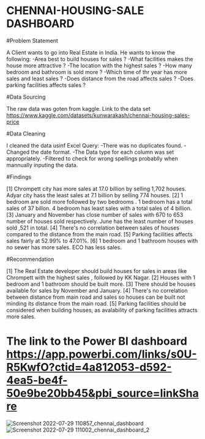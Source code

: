 # CHENNAI-HOUSING-SALE DASHBOARD
 #Problem Statement
  
  A Client wants to go into Real Estate in India. He wants to know the following:
  -Area best to build houses for sales ?
  -What facilities makes the house more attractive ?
  -The location with the highest sales ?
  -How many bedroom and bathroom is sold more ?
  -Which time of thr year has more sales and least sales ?
  -Does distance from the road affects sales ?
  -Does parking facilities affects sales ?
  
  #Data Sourcing
  
  The raw data was goten from kaggle. Link to the data set https://www.kaggle.com/datasets/kunwarakash/chennai-housing-sales-price
  
  #Data Cleaning
  
  I cleaned the data usinf Excel Query:
   -There was no duplicates found.
   -Changed the date format.
   -The Data type for each column was set appropriately.
   -Filtered to check for wrong spellings probablly when mannually inputing the data.
   
   #Findings
   
   [1] Chrompett city has more sales at 17.0 billion by selling 1,702 houses. Adyar city hass the least sales at 7.1 billion by selling 774 houses.
   [2] 1 bedroom are sold more followed by two bedrooms .
       1 bedroom has a total sales of 37 billon. 
       4 bedroom has least sales with a total sales of 4 billion. 
   [3] January and November has close number of sales with 670 to 653 number of houses sold respectively.
      June has the least number of houses sold ,521 in total.
   [4] There's no correlation between sales of houses compared to the distance from the main  road.
   [5] Parking facilities affects sales fairly at 52.99% to 47.01%.
   [6] 1 bedroom and 1 bathroom houses with no sewer has more sales. ECO has less sales.
  
  #Recommendation
 
 [1] The Real Estate developer should build houses for sales in areas like Chrompett with the highest sales , followed by KK Nagar.
  [2] Houses with 1 bedroom and 1 bathroom should be built more.
  [3] There should be houses available for sales by November and January.
  [4] There's no correlation between distance from main road and sales so houses can be built not minding its distance from the main road.
  [5] Parking facilities should be considered when building houses, as avalability of parking facilities attracts more sales.
  
  # The link to the Power BI dashboard https://app.powerbi.com/links/s0U-R5KwfO?ctid=4a812053-d592-4ea5-be4f-50e9be20bb45&pbi_source=linkShare
   
![Screenshot 2022-07-29 110857_chennai_dashboard](https://user-images.githubusercontent.com/107110652/181740550-4b600fd4-580a-4906-8795-c142d2201e5f.png)
![Screenshot 2022-07-29 111002_chennai_dashboard_2](https://user-images.githubusercontent.com/107110652/181740585-2da8d883-d3f3-4616-9381-ef06a2ef1af2.png)
